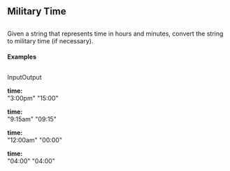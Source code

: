 ## Military Time

##

Given a string that represents time in hours and minutes, convert the string to military time (if necessary).

#### Examples

##

InputOutput

 **time:**  
"3:00pm" "15:00"

 **time:**  
"9:15am" "09:15"

 **time:**  
"12:00am" "00:00"

 **time:**  
"04:00" "04:00"

